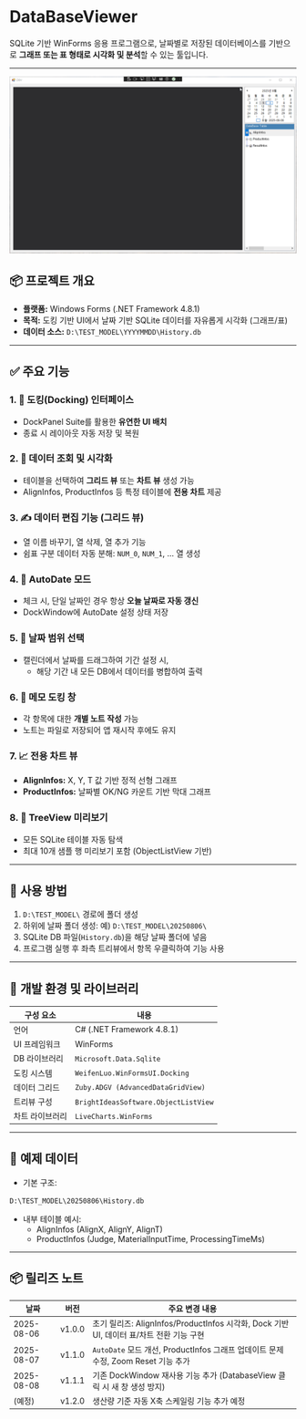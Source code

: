 # DataBaseViewer

SQLite 기반 WinForms 응용 프로그램으로, 날짜별로 저장된 데이터베이스를 기반으로
**그래프 또는 표 형태로 시각화 및 분석**할 수 있는 툴입니다.

---

![데모 시연](./assets/VIDEO.gif)

## 📦 프로젝트 개요

- **플랫폼:** Windows Forms (.NET Framework 4.8.1)
- **목적:** 도킹 기반 UI에서 날짜 기반 SQLite 데이터를 자유롭게 시각화 (그래프/표)
- **데이터 소스:** `D:\TEST_MODEL\YYYYMMDD\History.db`

---

## ✅ 주요 기능

### 1. 📌 도킹(Docking) 인터페이스
- DockPanel Suite를 활용한 **유연한 UI 배치**
- 종료 시 레이아웃 자동 저장 및 복원

### 2. 🧮 데이터 조회 및 시각화
- 테이블을 선택하여 **그리드 뷰** 또는 **차트 뷰** 생성 가능
- AlignInfos, ProductInfos 등 특정 테이블에 **전용 차트** 제공

### 3. ✍️ 데이터 편집 기능 (그리드 뷰)
- 열 이름 바꾸기, 열 삭제, 열 추가 기능
- 쉼표 구분 데이터 자동 분해: `NUM_0`, `NUM_1`, ... 열 생성

### 4. 🔄 AutoDate 모드
- 체크 시, 단일 날짜인 경우 항상 **오늘 날짜로 자동 갱신**
- DockWindow에 AutoDate 설정 상태 저장

### 5. 📅 날짜 범위 선택
- 캘린더에서 날짜를 드래그하여 기간 설정 시,
  - 해당 기간 내 모든 DB에서 데이터를 병합하여 출력

### 6. 📓 메모 도킹 창
- 각 항목에 대한 **개별 노트 작성** 가능
- 노트는 파일로 저장되어 앱 재시작 후에도 유지

### 7. 📈 전용 차트 뷰
- **AlignInfos:** X, Y, T 값 기반 정적 선형 그래프
- **ProductInfos:** 날짜별 OK/NG 카운트 기반 막대 그래프

### 8. 🌲 TreeView 미리보기
- 모든 SQLite 테이블 자동 탐색
- 최대 10개 샘플 행 미리보기 포함 (ObjectListView 기반)

---

## 🧰 사용 방법

1. `D:\TEST_MODEL\` 경로에 폴더 생성
2. 하위에 날짜 폴더 생성: 예) `D:\TEST_MODEL\20250806\`
3. SQLite DB 파일(`History.db`)을 해당 날짜 폴더에 넣음
4. 프로그램 실행 후 좌측 트리뷰에서 항목 우클릭하여 기능 사용

---

## 🔧 개발 환경 및 라이브러리

| 구성 요소 | 내용 |
|------------|------|
| 언어 | C# (.NET Framework 4.8.1) |
| UI 프레임워크 | WinForms |
| DB 라이브러리 | `Microsoft.Data.Sqlite` |
| 도킹 시스템 | `WeifenLuo.WinFormsUI.Docking` |
| 데이터 그리드 | `Zuby.ADGV (AdvancedDataGridView)` |
| 트리뷰 구성 | `BrightIdeasSoftware.ObjectListView` |
| 차트 라이브러리 | `LiveCharts.WinForms` |

---

## 📁 예제 데이터

- 기본 구조:
```
D:\TEST_MODEL\20250806\History.db
```
- 내부 테이블 예시:
  - AlignInfos (AlignX, AlignY, AlignT)
  - ProductInfos (Judge, MaterialInputTime, ProcessingTimeMs)

---

## 📦 릴리즈 노트

| 날짜         | 버전     | 주요 변경 내용                                                           |
| ---------- | ------ | ------------------------------------------------------------------ |
| 2025-08-06 | v1.0.0 | 초기 릴리즈: AlignInfos/ProductInfos 시각화, Dock 기반 UI, 데이터 표/차트 전환 기능 구현 |
| 2025-08-07 | v1.1.0 | `AutoDate` 모드 개선, ProductInfos 그래프 업데이트 문제 수정, Zoom Reset 기능 추가    |
| 2025-08-08 | v1.1.1 | 기존 DockWindow 재사용 기능 추가 (DatabaseView 클릭 시 새 창 생성 방지)              |
| (예정)       | v1.2.0 | 생산량 기준 자동 X축 스케일링 기능 추가 예정                                         |

